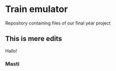 # Train emulator
Repository containing files of our final year project
## This is mere edits
Hallo!
### Masti